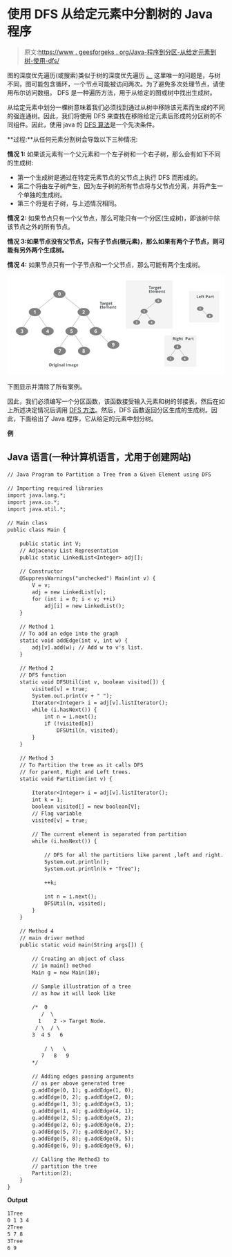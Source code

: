 # 使用 DFS 从给定元素中分割树的 Java 程序

> 原文:[https://www . geesforgeks . org/Java-程序到分区-从给定元素到树-使用-dfs/](https://www.geeksforgeeks.org/java-program-to-partition-a-tree-from-a-given-element-using-dfs/)

图的深度优先遍历(或搜索)类似于树的深度优先遍历 [。](https://www.geeksforgeeks.org/tree-traversals-inorder-preorder-and-postorder/) 这里唯一的问题是，与树不同，图可能包含循环，一个节点可能被访问两次。为了避免多次处理节点，请使用布尔访问数组。 DFS 是一种遍历方法，用于从给定的图或树中找出生成树。

从给定元素中划分一棵树意味着我们必须找到通过从树中移除该元素而生成的不同的强连通树。因此，我们将使用 DFS 来查找在移除给定元素后形成的分区树的不同组件。因此，使用 java 的 [DFS 算法](https://www.geeksforgeeks.org/depth-first-search-or-dfs-for-a-graph/)是一个先决条件。

**过程:**从任何元素分割树会导致以下三种情况:

**情况 1:** 如果该元素有一个父元素和一个左子树和一个右子树，那么会有如下不同的生成树:

*   第一个生成树是通过在特定元素节点的父节点上执行 DFS 而形成的。
*   第二个将由左子树产生，因为左子树的所有节点将与父节点分离，并将产生一个单独的生成树。
*   第三个将是右子树，与上述情况相同。

**情况 2:** 如果节点只有一个父节点，那么可能只有一个分区(生成树)，即该树中除该节点之外的所有节点。

**情况 3:如果节点没有父节点，只有子节点(根元素)，那么如果有两个子节点，则可能有另外两个生成树。**

**情况 4:** 如果节点只有一个子节点和一个父节点，那么可能有两个生成树。

![](img/b48b11d28a02b319e6782fac57bd6dd1.png)

下图显示并清除了所有案例。

因此，我们必须编写一个分区函数，该函数接受输入元素和树的邻接表，然后在如上所述决定情况后调用 [DFS 方法](https://www.geeksforgeeks.org/depth-first-search-or-dfs-for-a-graph/)。然后，DFS 函数返回分区生成的生成树。因此，下面给出了 Java 程序，它从给定的元素中划分树。

**例**

## Java 语言(一种计算机语言，尤用于创建网站)

```
// Java Program to Partition a Tree from a Given Element using DFS

// Importing required libraries
import java.lang.*;
import java.io.*;
import java.util.*;

// Main class
public class Main {

    public static int V;
    // Adjacency List Representation
    public static LinkedList<Integer> adj[];

    // Constructor
    @SuppressWarnings("unchecked") Main(int v) {
        V = v;
        adj = new LinkedList[v];
        for (int i = 0; i < v; ++i)
            adj[i] = new LinkedList();
    }

    // Method 1
    // To add an edge into the graph
    static void addEdge(int v, int w) {
        adj[v].add(w); // Add w to v's list.
    }

    // Method 2
    // DFS function
    static void DFSUtil(int v, boolean visited[]) {
        visited[v] = true;
        System.out.print(v + " ");
        Iterator<Integer> i = adj[v].listIterator();
        while (i.hasNext()) {
            int n = i.next();
            if (!visited[n])
                DFSUtil(n, visited);
        }
    }

    // Method 3
    // To Partition the tree as it calls DFS
    // for parent, Right and Left trees.
    static void Partition(int v) {

        Iterator<Integer> i = adj[v].listIterator();
        int k = 1;
        boolean visited[] = new boolean[V];
        // Flag variable
        visited[v] = true;

        // The current element is separated from partition
        while (i.hasNext()) {

            // DFS for all the partitions like parent ,left and right.
            System.out.println();
            System.out.println(k + "Tree");

            ++k;

            int n = i.next();
            DFSUtil(n, visited);
        }
    }

    // Method 4
    // main driver method
    public static void main(String args[]) {

        // Creating an object of class
        // in main() method
        Main g = new Main(10);

        // Sample illustration of a tree
        // as how it will look like

        /*  0
           /  \
          1    2 -> Target Node.
         / \  / \
        3  4 5   6

            / \   \
           7   8   9
        */

        // Adding edges passing arguments
        // as per above generated tree
        g.addEdge(0, 1); g.addEdge(1, 0);
        g.addEdge(0, 2); g.addEdge(2, 0);
        g.addEdge(1, 3); g.addEdge(3, 1);
        g.addEdge(1, 4); g.addEdge(4, 1);
        g.addEdge(2, 5); g.addEdge(5, 2);
        g.addEdge(2, 6); g.addEdge(6, 2);
        g.addEdge(5, 7); g.addEdge(7, 5);
        g.addEdge(5, 8); g.addEdge(8, 5);
        g.addEdge(6, 9); g.addEdge(9, 6);

        // Calling the Method3 to
        // partition the tree
        Partition(2);
    }
}
```

**Output**

```
1Tree
0 1 3 4 
2Tree
5 7 8 
3Tree
6 9 
```